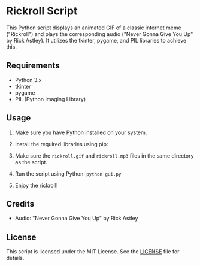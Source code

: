 # Rickroll Script

This Python script displays an animated GIF of a classic internet meme ("Rickroll") and plays the corresponding audio ("Never Gonna Give You Up" by Rick Astley). It utilizes the tkinter, pygame, and PIL libraries to achieve this.

## Requirements

- Python 3.x
- tkinter
- pygame
- PIL (Python Imaging Library)

## Usage

1. Make sure you have Python installed on your system.
2. Install the required libraries using pip:


3. Make sure the `rickroll.gif` and `rickroll.mp3` files in the same directory as the script.
4. Run the script using Python: `python gui.py`

5. Enjoy the rickroll!

## Credits

- Audio: "Never Gonna Give You Up" by Rick Astley

## License

This script is licensed under the MIT License. See the [LICENSE](LICENSE) file for details.
